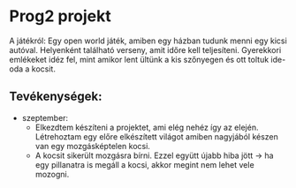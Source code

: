 # Prog2 projekt
A játékról: Egy open world játék, amiben egy házban tudunk menni egy kicsi autóval. Helyenként található verseny, amit időre kell teljesíteni. Gyerekkori emlékeket idéz fel, mint amikor lent ültünk a kis szőnyegen és ott toltuk ide-oda a kocsit.

## Tevékenységek:
* szeptember:
    * Elkezdtem készíteni a projektet, ami elég nehéz így az elején. Létrehoztam egy előre elkészített világot amiben nagyjából készen van egy mozgásképtelen kocsi.
    * A kocsit sikerült mozgásra bírni. Ezzel együtt újabb hiba jött -> ha egy pillanatra is megáll a kocsi, akkor megint nem lehet vele mozogni.
    
